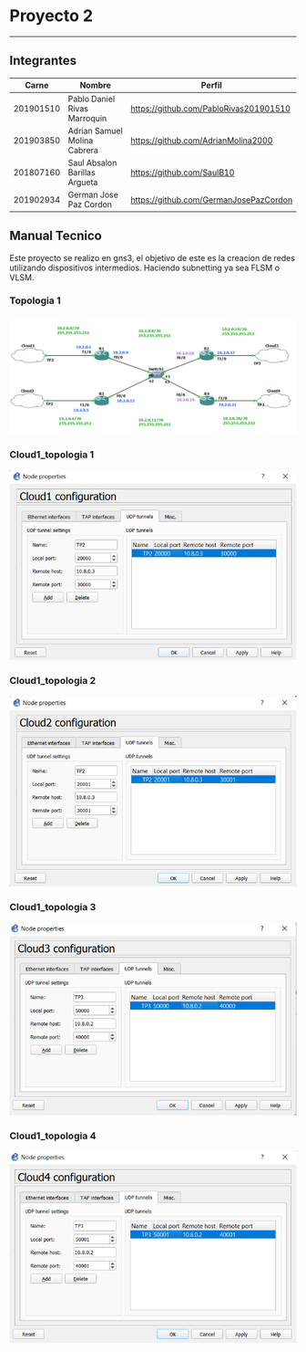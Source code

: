 # Proyecto 2
---------------
## Integrantes
|Carne | Nombre | Perfil |
|-----|-----|-----|
|201901510| Pablo Daniel Rivas Marroquin| https://github.com/PabloRivas201901510 |
|201903850 |Adrian Samuel Molina Cabrera| https://github.com/AdrianMolina2000 |
|201807160 | Saul Absalon Barillas Argueta| https://github.com/SaulB10 |
|201902934 |German Jose Paz Cordon| https://github.com/GermanJosePazCordon |


## Manual Tecnico
Este proyecto se realizo en gns3, el objetivo de este es la creacion de redes utilizando dispositivos intermedios.
Haciendo subnetting ya sea FLSM o VLSM.

### Topologia 1
![](img/TP1.png "TP1")

### Cloud1_topologia 1
![](img/tp1_c1.png "c1_tp1")
### Cloud1_topologia 2
![](img/tp1_c2.png "c2_tp1")
### Cloud1_topologia 3
![](img/tp1_c3.png "c3_tp1")
### Cloud1_topologia 4
![](img/tp1_c4.png "c4_tp1")
